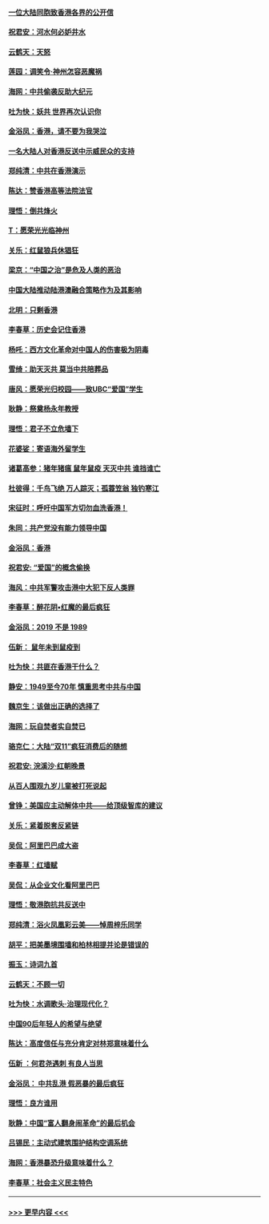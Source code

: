 #### [一位大陆同胞致香港各界的公开信](../pages/nsc993/n11675761.md?t=11231822) 
#### [祝君安：河水何必妒井水](../pages/nsc993/n11675746.md?t=11231822) 
#### [云鹤天：天怒](../pages/nsc993/n11675718.md?t=11231822) 
#### [莲园：调笑令‧神州怎容恶魔祸](../pages/nsc993/n11675648.md?t=11231822) 
#### [海网：中共偷袭反助大纪元](../pages/nsc993/n11673515.md?t=11231822) 
#### [吐为快：妖共 世界再次认识你](../pages/nsc993/n11673506.md?t=11231822) 
#### [金浴凤：香港，请不要为我哭泣](../pages/nsc993/n11673248.md?t=11231822) 
#### [一名大陆人对香港反送中示威民众的支持](../pages/nsc993/n11672615.md?t=11231822) 
#### [郑纯清：中共在香港演示](../pages/nsc993/n11670539.md?t=11231822) 
#### [陈达：赞香港高等法院法官](../pages/nsc993/n11669542.md?t=11231822) 
#### [理悟：倒共烽火](../pages/nsc993/n11668844.md?t=11231822) 
#### [T：愿荣光光临神州](../pages/nsc993/n11668421.md?t=11231822) 
#### [关乐：红鼠狼兵休猖狂](../pages/nsc993/n11668378.md?t=11231822) 
#### [梁京：“中国之治”是危及人类的恶治](../pages/nsc993/n11668328.md?t=11231822) 
#### [中国大陆推动陆港澳融合策略作为及其影响](../pages/nsc993/n11668157.md?t=11231822) 
#### [北明：只剩香港](../pages/nsc993/n11668002.md?t=11231822) 
#### [李春草：历史会记住香港](../pages/nsc993/n11667927.md?t=11231822) 
#### [杨吒：西方文化革命对中国人的伤害极为阴毒](../pages/nsc993/n11664521.md?t=11231822) 
#### [雪绮：助天灭共 莫当中共陪葬品](../pages/nsc993/n11662650.md?t=11231822) 
#### [唐风：愿荣光归校园——致UBC“爱国”学生](../pages/nsc993/n11662194.md?t=11231822) 
#### [耿静：祭奠杨永年教授](../pages/nsc993/n11662514.md?t=11231822) 
#### [理悟：君子不立危墙下](../pages/nsc993/n11662172.md?t=11231822) 
#### [花婆娑：寄语海外留学生](../pages/nsc993/n11662121.md?t=11231822) 
#### [诸葛高参：猪年猪瘟 鼠年鼠疫 天灭中共 谁挡谁亡](../pages/nsc993/n11661980.md?t=11231822) 
#### [杜彼得：千鸟飞绝 万人踪灭；孤蓑笠翁 独钓寒江](../pages/nsc993/n11661170.md?t=11231822) 
#### [宋征时：呼吁中国军方切勿血洗香港！](../pages/nsc993/n11415318.md?t=11231822) 
#### [朱同：共产党没有能力领导中国](../pages/nsc993/n11660421.md?t=11231822) 
#### [金浴凤：香港](../pages/nsc993/n11660419.md?t=11231822) 
#### [祝君安: “爱国”的概念偷换](../pages/nsc993/n11659706.md?t=11231822) 
#### [海风：中共军警攻击港中大犯下反人类罪](../pages/nsc993/n11659632.md?t=11231822) 
#### [李春草：醉花阴•红魔的最后疯狂](../pages/nsc993/n11659287.md?t=11231822) 
#### [金浴凤：2019 不是 1989](../pages/nsc993/n11657663.md?t=11231822) 
#### [伍新： 鼠年未到鼠疫到](../pages/nsc993/n11655098.md?t=11231822) 
#### [吐为快：共匪在香港干什么？](../pages/nsc993/n11654891.md?t=11231822) 
#### [静安：1949至今70年 慎重思考中共与中国](../pages/nsc993/n11651244.md?t=11231822) 
#### [魏京生：该做出正确的选择了](../pages/nsc993/n11653084.md?t=11231822) 
#### [海网：玩自焚者实自焚已](../pages/nsc993/n11652423.md?t=11231822) 
#### [骆克仁：大陆“双11”疯狂消费后的随想](../pages/nsc993/n11652305.md?t=11231822) 
#### [祝君安: 浣溪沙·红朝晚景](../pages/nsc993/n11652258.md?t=11231822) 
#### [从百人围观九岁儿童被打死说起](../pages/nsc993/n11651030.md?t=11231822) 
#### [曾铮：美国应主动解体中共——给顶级智库的建议](../pages/nsc993/n11649888.md?t=11231822) 
#### [关乐：紧着脱套反紧链](../pages/nsc993/n11649069.md?t=11231822) 
#### [吴侃：阿里巴巴成大盗](../pages/nsc993/n11645523.md?t=11231822) 
#### [李春草：红墙赋](../pages/nsc993/n11646389.md?t=11231822) 
#### [吴侃：从企业文化看阿里巴巴](../pages/nsc993/n11645476.md?t=11231822) 
#### [理悟：敬港胞抗共反送中](../pages/nsc993/n11645466.md?t=11231822) 
#### [郑纯清：浴火凤凰彩云美——悼周梓乐同学](../pages/nsc993/n11645155.md?t=11231822) 
#### [胡平：把美墨境围墙和柏林相提并论是错误的](../pages/nsc993/n11645134.md?t=11231822) 
#### [振玉：诗词九首](../pages/nsc993/n11644081.md?t=11231822) 
#### [云鹤天：不顾一切](../pages/nsc993/n11643508.md?t=11231822) 
#### [吐为快：水调歌头·治理现代化？](../pages/nsc993/n11643485.md?t=11231822) 
#### [中国90后年轻人的希望与绝望](../pages/nsc993/n11642317.md?t=11231822) 
#### [陈达：高度信任与充分肯定对林郑意味着什么](../pages/nsc993/n11641441.md?t=11231822) 
#### [伍新 ：何君尧遇刺 有良人当思](../pages/nsc993/n11641503.md?t=11231822) 
#### [金浴凤： 中共乱港  假恶暴的最后疯狂](../pages/nsc993/n11641495.md?t=11231822) 
#### [理悟：良方谁用](../pages/nsc993/n11641463.md?t=11231822) 
#### [耿静：中国“富人翻身闹革命”的最后机会](../pages/nsc993/n11640655.md?t=11231822) 
#### [吕锡民：主动式建筑围护结构空调系统](../pages/nsc993/n11640168.md?t=11231822) 
#### [海网：香港暴恐升级意味着什么？](../pages/nsc993/n11635904.md?t=11231822) 
#### [李春草：社会主义民主特色](../pages/nsc993/n11634657.md?t=11231822) 

----
#### [ >>> 更早内容 <<< ](../indexes/nsc993-earlier.md)
